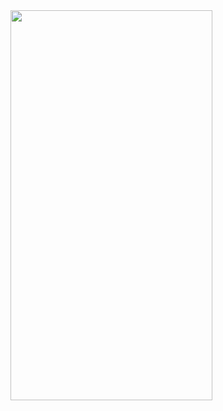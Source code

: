 
<img src="https://github.com/tangxiangshi/homework/blob/master/homework6/Figures/plot.gif" width="80%" height="40%">


